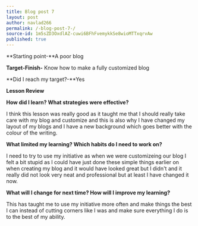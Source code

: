 ```yaml
---
title: Blog post 7
layout: post
author: navlad266
permalink: /-blog-post-7-/
source-id: 1m5sZD3OxdlAZ-cuwi6BFhFvemykkSe8wioMTTxqrvAw
published: true
---
```

**Starting point-**A poor blog

**Target-Finish-** Know how to make a fully customized blog

**Did I reach my target?-**Yes

**Lesson Review**

**How did I learn? What strategies were effective?**

I think this lesson was really good as it taught me that I should really take care with my blog and customize and this is also why I have changed my layout of my blogs and I have a new background which goes better with the colour of the writing.

**What limited my learning? Which habits do I need to work on?**

I need to try to use my initiative as when we were customizeing our blog I felt a bit stupid as I could have just done these simple things earlier on when creating my blog and it would have looked great but I didn't and it really did not look very neat and professional but at least I have changed it now.

**What will I change for next time? How will I improve my learning?**

This has taught me to use my initiative more often and make things the best I can instead of cutting corners like I was and make sure everything I do is to the best of my ability.

